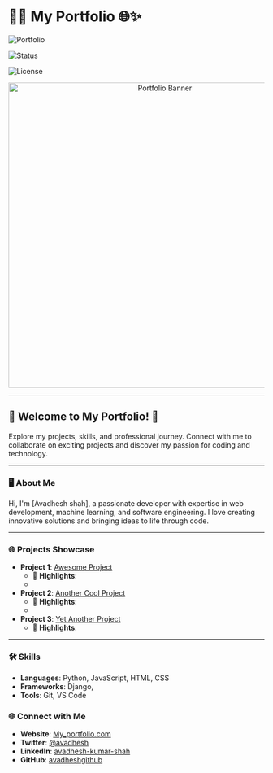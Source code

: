 # 🌟💼 My Portfolio 🌐✨

![Portfolio](https://img.shields.io/badge/Portfolio-Website-brightgreen?style=for-the-badge&logo=internet-explorer)

![Status](https://img.shields.io/badge/Status-Live-green?style=for-the-badge)

![License](https://img.shields.io/badge/License-Avadhesh-yellow?style=for-the-badge)

<div align="center">
  <img src="https://via.placeholder.com/1600x800?text=My+Portfolio" alt="Portfolio Banner" width="600"/>
</div>

---

## 🌟 Welcome to My  Portfolio! 🎉

Explore my projects, skills, and professional journey. Connect with me to collaborate on exciting projects and discover my passion for coding and technology.

---

### 🖥️ About Me
Hi, I'm [Avadhesh shah], a passionate developer with expertise in web development, machine learning, and software engineering. I love creating innovative solutions and bringing ideas to life through code.

---

### 🌐 Projects Showcase

- **Project 1**: [Awesome Project](https://github.com/avadheshgithub/project1)
  - 🌟 **Highlights**:
  - 
- **Project 2**: [Another Cool Project](https://github.com/github/project2)
  - 🌟 **Highlights**:
  - 
- **Project 3**: [Yet Another Project](https://github.com/github/project3)
  - 🌟 **Highlights**: 
---

### 🛠️ Skills
- **Languages**: Python, JavaScript, HTML, CSS
- **Frameworks**: Django,
- **Tools**: Git, VS Code


### 🌐 Connect with Me
- **Website**: [My_portfolio.com](https://My_Portfolio.com)
- **Twitter**: [@avadhesh](https://twitter.com/avadhesh/)
- **LinkedIn**: [avadhesh-kumar-shah](https://linkedin.com/in/avadhesh-kumar-shah)
- **GitHub**: [avadheshgithub](https://github.com/avadheshgithub/)


